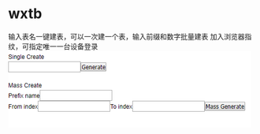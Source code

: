 # wxtb
输入表名一键建表，可以一次建一个表，输入前缀和数字批量建表
加入浏览器指纹，可指定唯一一台设备登录
 ![image](https://github.com/cnniit/wxtb/blob/master/wxtb/%E5%BE%AE%E4%BF%A1%E5%9B%BE%E7%89%87_20191204123029.png)

